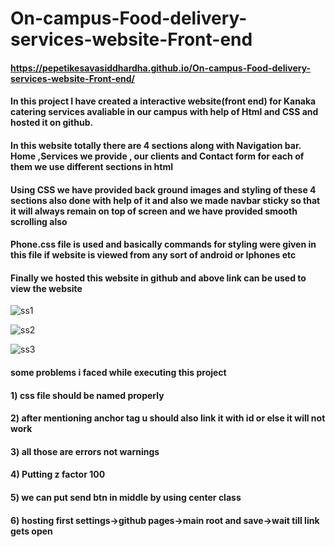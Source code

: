 # On-campus-Food-delivery-services-website-Front-end
#### https://pepetikesavasiddhardha.github.io/On-campus-Food-delivery-services-website-Front-end/
#### In this project I have created a interactive website(front end) for Kanaka catering services avaliable in our campus with help of Html and CSS and hosted it on github.
#### In this website totally there are 4 sections along with Navigation bar. Home ,Services we provide , our clients and Contact form for each of them we use different    sections in html
#### Using CSS we have provided back ground images and styling of these 4 sections also done with help of it and also we made navbar sticky so that it will always remain on top of screen and we have provided smooth scrolling also
#### Phone.css file is used and basically commands for styling were given in this file if website is viewed from any sort of android or Iphones etc
#### Finally we hosted this website in github and above link can be used to view the website
![ss1](https://user-images.githubusercontent.com/70747076/167240211-bb29eaa1-3b5f-46e3-88cc-71b95054edaa.png)

![ss2](https://user-images.githubusercontent.com/70747076/167240508-ba75c5b4-2788-4f6b-8b78-3c0104a76656.png)

![ss3](https://user-images.githubusercontent.com/70747076/167240518-17dac413-60b3-4302-85b4-b2c3a9e222a6.png)

#### some problems i faced while executing this project 
#### 1) css file should be named properly
#### 2) after mentioning anchor tag u should also link it with id or else it will not work
#### 3) all those are errors not warnings
#### 4) Putting z factor 100
#### 5) we can put send btn in middle by using center class 
#### 6) hosting first settings->github pages->main root and save->wait till link gets open
